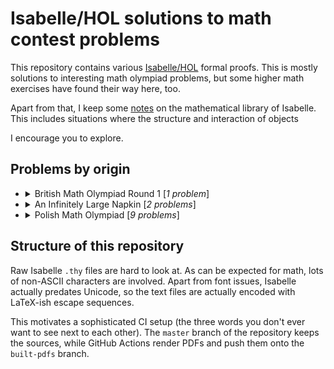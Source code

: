 # Isabelle/HOL solutions to math contest problems

This repository contains various [Isabelle/HOL] formal proofs. This is mostly solutions
to interesting math olympiad problems, but some higher math exercises have found their way
here, too.

Apart from that, I keep some [notes] on the mathematical library of Isabelle. This includes
situations where the structure and interaction of objects 

I encourage you to explore.

[notes]: https://github.com/NieDzejkob/isabelle-math-contests/blob/master/NOTES.md
[Isabelle/HOL]: https://isabelle.in.tum.de/

## Problems by origin

- <details>
  <summary>British Math Olympiad Round 1 [<i>1 problem</i>]</summary>
  
  - 2015
    - [Problem 2](https://github.com/NieDzejkob/isabelle-math-contests/blob/built-pdfs/BMO1/2015/BMO1-2015-Problem_2.pdf) (number theory)
    
  
  </details>
- <details>
  <summary>An Infinitely Large Napkin [<i>2 problems</i>]</summary>
  
  - [Problem 1A](https://github.com/NieDzejkob/isabelle-math-contests/blob/built-pdfs/Napkin/Napkin-Problem_1A.pdf) (group theory)
  - [Problem 1B](https://github.com/NieDzejkob/isabelle-math-contests/blob/built-pdfs/Napkin/Napkin-Problem_1B.pdf) (group theory)
  
  </details>
- <details>
  <summary>Polish Math Olympiad [<i>9 problems</i>]</summary>
  
  - 1969
    - Round 1
      - [Problem 1](https://github.com/NieDzejkob/isabelle-math-contests/blob/built-pdfs/Polish_MO/1969/Round_1/Polish_MO-1969-Round_1-Problem_1.pdf) (number theory, diophantine equation)
      - [Problem 2](https://github.com/NieDzejkob/isabelle-math-contests/blob/built-pdfs/Polish_MO/1969/Round_1/Polish_MO-1969-Round_1-Problem_2.pdf) (calculus)
      - [Problem 5](https://github.com/NieDzejkob/isabelle-math-contests/blob/built-pdfs/Polish_MO/1969/Round_1/Polish_MO-1969-Round_1-Problem_5.pdf) (inequality)
      - [Warmup Problem A](https://github.com/NieDzejkob/isabelle-math-contests/blob/built-pdfs/Polish_MO/1969/Round_1/Polish_MO-1969-Round_1-Warmup_Problem_A.pdf) (number theory, congruences)
      - [Warmup Problem B](https://github.com/NieDzejkob/isabelle-math-contests/blob/built-pdfs/Polish_MO/1969/Round_1/Polish_MO-1969-Round_1-Warmup_Problem_B.pdf) (inequality, multiple solutions, calculus)
      - [Warmup Problem C](https://github.com/NieDzejkob/isabelle-math-contests/blob/built-pdfs/Polish_MO/1969/Round_1/Polish_MO-1969-Round_1-Warmup_Problem_C.pdf) (equation)
      - [Warmup Problem D](https://github.com/NieDzejkob/isabelle-math-contests/blob/built-pdfs/Polish_MO/1969/Round_1/Polish_MO-1969-Round_1-Warmup_Problem_D.pdf) (metric space, geometry)
      
    
  - 2020
    - Round 1
      - [Problem 1](https://github.com/NieDzejkob/isabelle-math-contests/blob/built-pdfs/Polish_MO/2020/Round_1/Polish_MO-2020-Round_1-Problem_1.pdf) (inequality)
      - [Problem 3](https://github.com/NieDzejkob/isabelle-math-contests/blob/built-pdfs/Polish_MO/2020/Round_1/Polish_MO-2020-Round_1-Problem_3.pdf) (number theory)
      
    
  
  </details>


## Structure of this repository

Raw Isabelle `.thy` files are hard to look at. As can be expected for math,
lots of non-ASCII characters are involved. Apart from font issues, Isabelle actually
predates Unicode, so the text files are actually encoded with LaTeX-ish escape sequences.

This motivates a sophisticated CI setup (the three words you don't ever want to see next
to each other). The `master` branch of the repository keeps the sources, while GitHub
Actions render PDFs and push them onto the `built-pdfs` branch.
